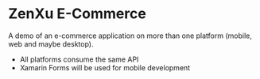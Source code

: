 # ZenXu E-Commerce
A demo of an e-commerce application on more than one platform (mobile, web and maybe desktop).

- All platforms consume the same API
- Xamarin Forms will be used for mobile development
